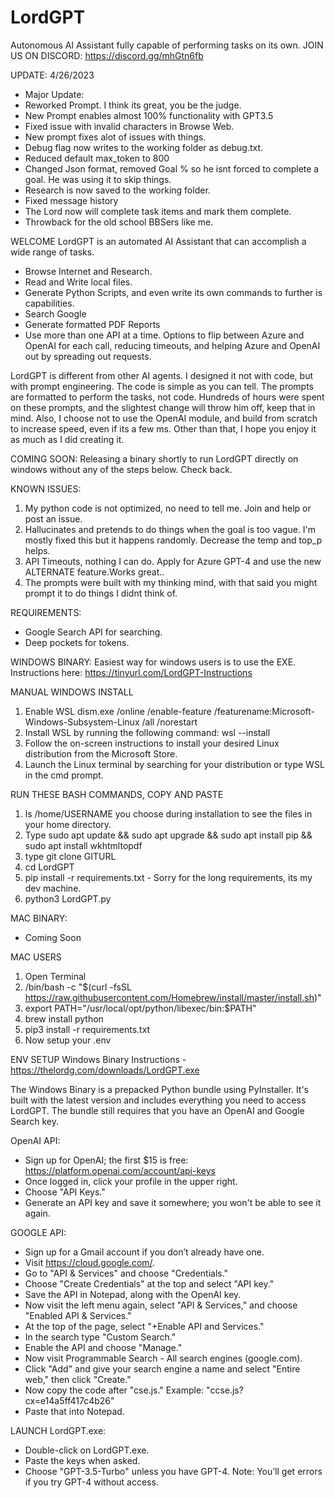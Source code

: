 # LordGPT
Autonomous AI Assistant fully capable of performing tasks on its own.
JOIN US ON DISCORD: https://discord.gg/mhGtn6fb

UPDATE: 4/26/2023
- Major Update:
- Reworked Prompt. I think its great, you be the judge.
- New Prompt enables almost 100% functionality with GPT3.5
- Fixed issue with invalid characters in Browse Web.
- New prompt fixes alot of issues with things.
- Debug flag now writes to the working folder as debug.txt.
- Reduced default max_token to 800
- Changed Json format, removed Goal % so he isnt forced to complete a goal. He was using it to skip things.
- Research is now saved to the working folder.
- Fixed message history
- The Lord now will complete task items and mark them complete.
- Throwback for the old school BBSers like me.


WELCOME LordGPT is an automated AI Assistant that can accomplish a wide range of tasks.
- Browse Internet and Research.
- Read and Write local files.
- Generate Python Scripts, and even write its own commands to further is capabilities.
- Search Google
- Generate formatted PDF Reports
- Use more than one API at a time. Options to flip between Azure and OpenAI for each call, reducing timeouts, and helping Azure and OpenAI out by spreading out requests.

LordGPT is different from other AI agents. I designed it not with code, but with prompt engineering. The code is simple as you can tell. The prompts are formatted to perform the tasks, not code. Hundreds of hours were spent on these prompts, and the slightest change will throw him off, keep that in mind. Also, I choose not to use the OpenAI module, and build from scratch to increase speed, even if its a few ms. Other than that, I hope you enjoy it as much as I did creating it.

COMING SOON:
Releasing a binary shortly to run LordGPT directly on windows without any of the steps below. Check back.

KNOWN ISSUES:
1. My python code is not optimized, no need to tell me. Join and help or post an issue.
2. Hallucinates and pretends to do things when the goal is too vague. I'm mostly fixed this but it happens randomly. Decrease the temp and top_p helps.
3. API Timeouts, nothing I can do. Apply for Azure GPT-4 and use the new ALTERNATE feature.Works great..
4. The prompts were built with my thinking mind, with that said you might prompt it to do things I didnt think of.


REQUIREMENTS:
- Google Search API for searching.
- Deep pockets for tokens.

WINDOWS BINARY:
Easiest way for windows users is to use the EXE. 
Instructions here: https://tinyurl.com/LordGPT-Instructions

MANUAL WINDOWS INSTALL
1. Enable WSL dism.exe /online /enable-feature /featurename:Microsoft-Windows-Subsystem-Linux /all /norestart
2. Install WSL by running the following command: wsl --install
3. Follow the on-screen instructions to install your desired Linux distribution from the Microsoft Store.
4. Launch the Linux terminal by searching for your distribution or type WSL in the cmd prompt.

RUN THESE BASH COMMANDS, COPY AND PASTE
1. ls /home/USERNAME you choose during installation to see the files in your home directory.
2. Type sudo apt update && sudo apt upgrade && sudo apt install pip && sudo apt install wkhtmltopdf
3. type git clone GITURL
4. cd LordGPT
5. pip install -r requirements.txt - Sorry for the long requirements, its my dev machine.
7. python3 LordGPT.py

MAC BINARY:
- Coming Soon

MAC USERS
1. Open Terminal
2. /bin/bash -c "$(curl -fsSL https://raw.githubusercontent.com/Homebrew/install/master/install.sh)"
3. export PATH="/usr/local/opt/python/libexec/bin:$PATH"
4. brew install python
5. pip3 install -r requirements.txt
14. Now setup your .env

ENV SETUP
Windows Binary Instructions - https://thelordg.com/downloads/LordGPT.exe 

The Windows Binary is a prepacked Python bundle using PyInstaller. It's built with the latest version and includes everything you need to access LordGPT. The bundle still requires that you have an OpenAI and Google Search key. 

OpenAI API:
- Sign up for OpenAI; the first $15 is free: https://platform.openai.com/account/api-keys 
- Once logged in, click your profile in the upper right. 
- Choose "API Keys." 
- Generate an API key and save it somewhere; you won't be able to see it again.

GOOGLE API: 

- Sign up for a Gmail account if you don’t already have one. 
- Visit https://cloud.google.com/. 
- Go to "API & Services" and choose "Credentials." 
- Choose "Create Credentials" at the top and select "API key." 
- Save the API in Notepad, along with the OpenAI key. 
- Now visit the left menu again, select "API & Services," and choose "Enabled API & Services." 
- At the top of the page, select "+Enable API and Services." 
- In the search type "Custom Search." 
- Enable the API and choose "Manage." 
- Now visit Programmable Search - All search engines (google.com). 
- Click "Add" and give your search engine a name and select "Entire web," then click "Create."
- Now copy the code after "cse.js." Example: "ccse.js?cx=e14a5ff417c4b26" 
- Paste that into Notepad. 

LAUNCH LordGPT.exe: 

- Double-click on LordGPT.exe. 
- Paste the keys when asked. 
- Choose "GPT-3.5-Turbo" unless you have GPT-4. Note: You’ll get errors if you try GPT-4 without access. 

